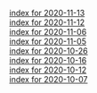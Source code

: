 [index for 2020-11-13](2020-11-13.md)<br>
[index for 2020-11-12](2020-11-12.md)<br>
[index for 2020-11-06](2020-11-06.md)<br>
[index for 2020-11-05](2020-11-05.md)<br>
[index for 2020-10-26](2020-10-26.md)<br>
[index for 2020-10-16](2020-10-16.md)<br>
[index for 2020-10-12](2020-10-12.md)<br>
[index for 2020-10-07](2020-10-07.md)<br>
